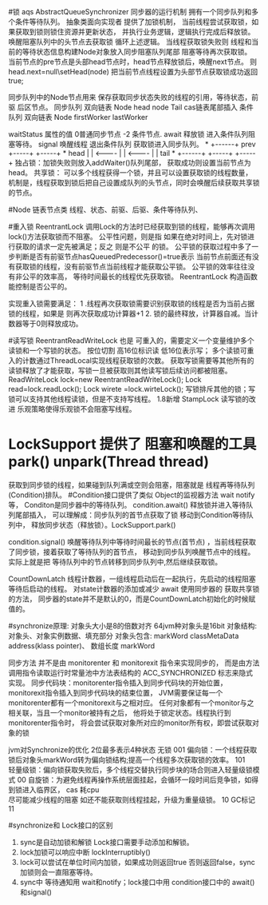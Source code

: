 #锁 aqs AbstractQueueSynchronizer 同步器的运行机制  拥有一个同步队列和多个条件等待队列。
抽象类面向实现者 提供了加锁机制， 当前线程尝试获取锁，如果获取到锁则锁住资源并更新状态，
并执行业务逻辑，逻辑执行完成后释放锁。 唤醒阻塞队列中的头节点去获取锁 循环上述逻辑。
当线程获取锁失败则 线程和当前的等待状态信息构建Node对象放入同步阻塞队列尾部 阻塞等待再次获取锁。
当前节点的pre节点是头部head节点时，head节点释放锁后，唤醒next节点。
则head.next=null\setHead(node)  把当前节点线程设置为头部节点获取锁成功返回true;

 同步队列中的Node节点用来 保存获取同步状态失败的线程的引用，等待状态，前驱 后区节点。
 同步队列 双向链表 Node head node Tail cas链表尾部插入 
 条件队列 双向链表 Node firstWorker lastWorker

waitStatus 属性的值 0普通同步节点 -2 条件节点. 
await 释放锁 进入条件队列阻塞等待。
signal 唤醒线程 退出条件队列 获取锁进入同步队列。
     *      +------+  prev +-----+       +-----+
     * head |      | <---- |     | <---- |     |  tail
     *      +------+       +-----+       +-----+
独占锁：加锁失败则放入addWaiter()队列尾部， 获取成功则设置当前节点为head。
共享锁： 可以多个线程获得一个锁，并且可以设置获取锁的线程数量， 机制是，线程获取到锁后把自己设置成队列的头节点，同时会唤醒后续获取共享锁的节点。

#Node 链表节点类
线程、状态、前驱、后驱、条件等待队列、

#重入锁 ReentrantLock 调用Lock的方法时已经获取到锁的线程，能够再次调用lock()方法获取锁而不阻塞。
公平性问题，则是指 如果在绝对时间上，先对锁进行获取的请求一定先被满足；反之 则是不公平 的锁。
公平锁的获取过程中多了一步判断是否有前驱节点hasQueuedPredecessor()=true表示
当前节点前面还有没有获取锁的线程，没有前驱节点当前线程才能获取公平锁。
公平锁的效率往往没有非公平的效率高， 等待时间最长的线程优先获取锁。 ReentrantLock 构造函数能控制是否公平的。

实现重入锁需要满足：
1 .线程再次获取锁需要识别获取锁的线程是否为当前占据锁的线程，如果是 则再次获取成功计算器+1
2. 锁的最终释放，计算器自减。当计数器等于0则释放成功。

#读写锁 ReentrantReadWriteLock 也是 可重入的，需要定义一个变量维护多个读锁和一个写锁的状态。 
按位切割 高16位标识读 低16位表示写； 多个读锁可重入的计数通过ThreadLocal实现线程获取锁的次数。
获取写锁需要等其他所有的读锁释放了才能获取，写锁一旦被获取则其他读写锁后续访问都被阻塞。
ReadWriteLock lock=new ReentrantReadWriteLock();
Lock read=lock.readLock();
Lock wirete =lock.wirteLock();
写锁排斥其他的锁；写锁可以支持其他线程读锁，但是不支持写线程。
1.8新增  StampLock 读写锁的改进   乐观策略使得乐观锁不会阻塞写线程。


# LockSupport 提供了 阻塞和唤醒的工具 park() unpark(Thread thread)

获取到同步锁的线程，如果碰到队列满或空则会阻塞，阻塞就是 线程再等待队列(Condition)排队。
#Condition接口提供了类似 Object的监视器方法 wait notify等， Conditon是同步器中的等待队列。
condition.await() 释放锁并进入等待队列尾部插入， 可以理解成：同步队列的首节点获取了锁 移动到Condition等待队列中，
释放同步状态（释放锁）。LockSupport.park()

condition.signal() 唤醒等待队列中等待时间最长的节点(首节点) ，当前线程获取了同步锁，接着获取了等待队列的首节点，
移动到同步队列唤醒节点中的线程。 实际上就是把 等待队列中的节点转移到同步队列中,然后继续获取锁。

CountDownLatch 线程计数器，一组线程启动后在一起执行，先启动的线程阻塞等待后启动的线程。 
对state计数器的添加或减少
await 使用同步器的 获取共享锁的方法， 同步器的state并不是默认的0，而是CountDownLatch初始化的时候赋值的。

#synchronize原理: 对象头大小是8的倍数对齐 64jvm种对象头是16bit 对象结构: 对象头、对象实例数据、填充部分 
对象头包含: markWord classMetaData address(klass pointer)、 数组长度 markWord

同步方法 并不是由 monitorenter 和 monitorexit 指令来实现同步的，
而是由方法调用指令读取运行时常量池中方法表结构的 ACC_SYNCHRONIZED 标志来隐式实现。
同步代码块：monitorenter指令插入到同步代码块的开始位置，monitorexit指令插入到同步代码块的结束位置，
JVM需要保证每一个monitorenter都有一个monitorexit与之相对应。
任何对象都有一个monitor与之相关联，当且一个monitor被持有之后， 他将处于锁定状态。线程执行到monitorenter指令时，
将会尝试获取对象所对应的monitor所有权，即尝试获取对象的锁

jvm对Synchronize的优化 2位最多表示4种状态 无锁 001
偏向锁：一个线程获取锁后对象头markWord转为偏向锁结构;提高一个线程多次获取锁的效率。 101  
轻量级锁：偏向锁获取失败后，多个线程交替执行同步块的场合则进入轻量级锁模式 00
自旋锁：为避免线程再操作系统层面挂起，会循环一段时间后竞争锁，如得到锁进入临界区，  cas  耗cpu  
     尽可能减少线程的阻塞
如还不能获取则线程挂起，升级为重量级锁。 10 GC标记 11

#synchronize和 Lock接口的区别 
1. sync是自动加锁和解锁 Lock接口需要手动添加和解锁。
2. lock加锁可以响应中断 lockInterruptibly() 
3. lock可以尝试在单位时间内加锁，如果成功则返回true 否则返回false，sync加锁则会一直阻塞等待。
4. sync中 等待通知用 wait和notify；lock接口中用 condition接口中的 await() 和signal()
